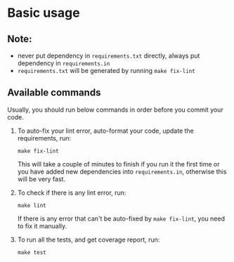 # Basic usage

## Note:
- never put dependency in `requirements.txt` directly, always put dependency in `requirements.in`
- `requirements.txt` will be generated by running `make fix-lint`

## Available commands
Usually, you should run below commands in order before you commit your code.

1. To auto-fix your lint error, auto-format your code, update the requirements, run:
    ```
    make fix-lint
    ```

    This will take a couple of minutes to finish if you run it the first time or you have added new dependencies into `requirements.in`, otherwise this will be very fast.

2. To check if there is any lint error, run:
    ```
    make lint
    ```
    If there is any error that can't be auto-fixed by `make fix-lint`, you need to fix it manually.

3. To run all the tests, and get coverage report, run:
    ```
    make test
    ```
